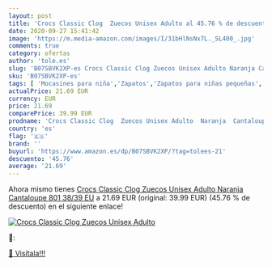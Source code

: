 ```yaml
---
layout: post
title: 'Crocs Classic Clog  Zuecos Unisex Adulto al 45.76 % de descuento'
date: 2020-09-27 15:41:42
image: 'https://m.media-amazon.com/images/I/31bHlNsNx7L._SL400_.jpg'
comments: true
category: ofertas
author: 'tole.es'
slug: 'B07SBVK2XP-es Crocs Classic Clog Zuecos Unisex Adulto Naranja Cantaloupe...'
sku: 'B07SBVK2XP-es'
tags: [ 'Mocasines para niña','Zapatos','Zapatos para niñas pequeñas','Zapatos y complementos','zuecos', ]
actualPrice: 21.69 EUR
currency: EUR
price: 21.69
comparePrice: 39.99 EUR
prodname: 'Crocs Classic Clog  Zuecos Unisex Adulto  Naranja  Cantaloupe 801   38/39 EU'
country: 'es'
flag: '🇪🇸'
brand: ''
buyurl: 'https://www.amazon.es/dp/B07SBVK2XP/?tag=tolees-21'
descuento: '45.76'
average: '21.69'
---
```


Ahora mismo tienes [Crocs Classic Clog  Zuecos Unisex Adulto  Naranja  Cantaloupe 801   38/39 EU](https://www.amazon.es/dp/B07SBVK2XP/?tag=tolees-21) a 21.69 EUR (original: 39.99 EUR) (45.76 %  de descuento) en el siguiente enlace!

[![Crocs Classic Clog  Zuecos Unisex Adulto](https://m.media-amazon.com/images/I/31bHlNsNx7L._SL400_.jpg)](https://www.amazon.es/dp/B07SBVK2XP/?tag=tolees-21)

🔎:


[🛒 Visítala!!!](https://www.amazon.es/dp/B07SBVK2XP/?tag=tolees-21)
